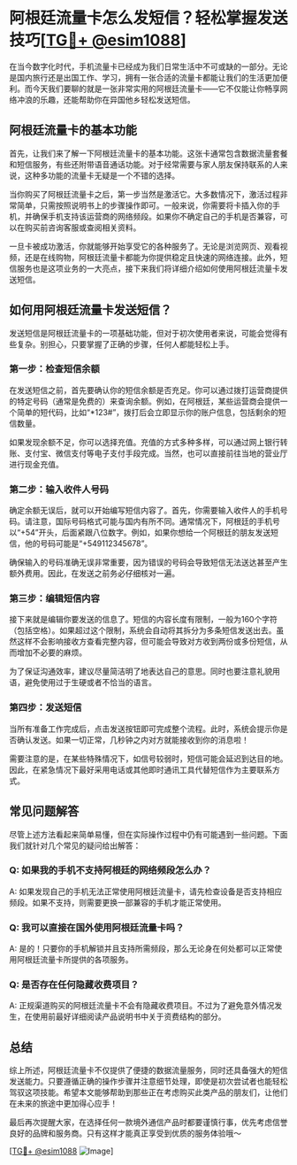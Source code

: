 # 阿根廷流量卡怎么发短信？轻松掌握发送技巧[[TG💪+ @esim1088](https://t.me/s/esim1088)]

在当今数字化时代，手机流量卡已经成为我们日常生活中不可或缺的一部分。无论是国内旅行还是出国工作、学习，拥有一张合适的流量卡都能让我们的生活更加便利。而今天我们要聊的就是一张非常实用的阿根廷流量卡——它不仅能让你畅享网络冲浪的乐趣，还能帮助你在异国他乡轻松发送短信。

## 阿根廷流量卡的基本功能

首先，让我们来了解一下阿根廷流量卡的基本功能。这张卡通常包含数据流量套餐和短信服务，有些还附带语音通话功能。对于经常需要与家人朋友保持联系的人来说，这种多功能的流量卡无疑是一个不错的选择。

当你购买了阿根廷流量卡之后，第一步当然是激活它。大多数情况下，激活过程非常简单，只需按照说明书上的步骤操作即可。一般来说，你需要将卡插入你的手机，并确保手机支持该运营商的网络频段。如果你不确定自己的手机是否兼容，可以在购买前咨询客服或查阅相关资料。

一旦卡被成功激活，你就能够开始享受它的各种服务了。无论是浏览网页、观看视频，还是在线购物，阿根廷流量卡都能为你提供稳定且快速的网络连接。此外，短信服务也是这项业务的一大亮点，接下来我们将详细介绍如何使用阿根廷流量卡发送短信。

## 如何用阿根廷流量卡发送短信？

发送短信是阿根廷流量卡的一项基础功能，但对于初次使用者来说，可能会觉得有些复杂。别担心，只要掌握了正确的步骤，任何人都能轻松上手。

### 第一步：检查短信余额

在发送短信之前，首先要确认你的短信余额是否充足。你可以通过拨打运营商提供的特定号码（通常是免费的）来查询余额。例如，在阿根廷，某些运营商会提供一个简单的短代码，比如“*123#”，拨打后会立即显示你的账户信息，包括剩余的短信数量。

如果发现余额不足，你可以选择充值。充值的方式多种多样，可以通过网上银行转账、支付宝、微信支付等电子支付手段完成。当然，也可以直接前往当地的营业厅进行现金充值。

### 第二步：输入收件人号码

确定余额无误后，就可以开始编写短信内容了。首先，你需要输入收件人的手机号码。请注意，国际号码格式可能与国内有所不同。通常情况下，阿根廷的手机号以“+54”开头，后面紧跟八位数字。例如，如果你想给一个阿根廷的朋友发送短信，他的号码可能是“+549112345678”。

确保输入的号码准确无误非常重要，因为错误的号码会导致短信无法送达甚至产生额外费用。因此，在发送之前务必仔细核对一遍。

### 第三步：编辑短信内容

接下来就是编辑你要发送的信息了。短信的内容长度有限制，一般为160个字符（包括空格）。如果超过这个限制，系统会自动将其拆分为多条短信发送出去。虽然这样不会影响接收方查看完整内容，但可能会导致对方收到两份或多份短信，从而增加不必要的麻烦。

为了保证沟通效率，建议尽量简洁明了地表达自己的意思。同时也要注意礼貌用语，避免使用过于生硬或者不恰当的语言。

### 第四步：发送短信

当所有准备工作完成后，点击发送按钮即可完成整个流程。此时，系统会提示你是否确认发送。如果一切正常，几秒钟之内对方就能接收到你的消息啦！

需要注意的是，在某些特殊情况下，如信号较弱时，短信可能会延迟到达目的地。因此，在紧急情况下最好采用电话或其他即时通讯工具代替短信作为主要联系方式。

## 常见问题解答

尽管上述方法看起来简单易懂，但在实际操作过程中仍有可能遇到一些问题。下面我们就针对几个常见的疑问给出解答：

### Q: 如果我的手机不支持阿根廷的网络频段怎么办？
A: 如果发现自己的手机无法正常使用阿根廷流量卡，请先检查设备是否支持相应频段。如果不支持，则需要更换一部兼容的手机才能正常使用。

### Q: 我可以直接在国外使用阿根廷流量卡吗？
A: 是的！只要你的手机解锁并且支持所需频段，那么无论身在何处都可以正常使用阿根廷流量卡所提供的各项服务。

### Q: 是否存在任何隐藏收费项目？
A: 正规渠道购买的阿根廷流量卡不会有隐藏收费项目。不过为了避免意外情况发生，在使用前最好详细阅读产品说明书中关于资费结构的部分。

## 总结

综上所述，阿根廷流量卡不仅提供了便捷的数据流量服务，同时还具备强大的短信发送能力。只要遵循正确的操作步骤并注意细节处理，即使是初次尝试者也能轻松驾驭这项技能。希望本文能够帮助到那些正在考虑购买此类产品的朋友们，让他们在未来的旅途中更加得心应手！

最后再次提醒大家，在选择任何一款境外通信产品时都要谨慎行事，优先考虑信誉良好的品牌和服务商。只有这样才能真正享受到优质的服务体验哦～

[[TG💪+ @esim1088](https://t.me/s/esim1088) ![Image](https://i.postimg.cc/4NQfJmqS/Snipaste-2025-05-13-00-14-12.png)]